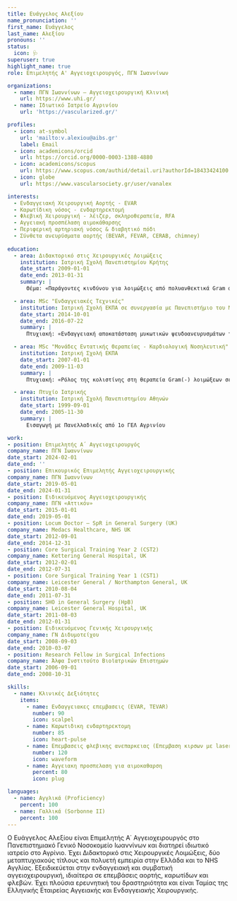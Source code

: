 ```yaml
---
title: Ευάγγελος Αλεξίου
name_pronunciation: ''
first_name: Ευάγγελος
last_name: Αλεξίου
pronouns: ''
status:
  icon: 🩺
superuser: true
highlight_name: true
role: Επιμελητής Α' Αγγειοχειρουργός, ΠΓΝ Ιωαννίνων

organizations:
  - name: ΠΓΝ Ιωαννίνων – Αγγειοχειρουργική Κλινική
    url: https://www.uhi.gr/
  - name: Ιδιωτικό Ιατρείο Αγρινίου
    url: 'https://vascularized.gr/'

profiles:
  - icon: at-symbol
    url: 'mailto:v.alexiou@aibs.gr'
    label: Email
  - icon: academicons/orcid
    url: https://orcid.org/0000-0003-1388-4880
  - icon: academicons/scopus
    url: https://www.scopus.com/authid/detail.uri?authorId=18433424100
  - icon: globe
    url: https://www.vascularsociety.gr/user/vanalex

interests:
  - Ενδαγγειακή Χειρουργική Αορτής - EVAR
  - Καρωτίδικη νόσος - ενδαρτηρεκτομή
  - Φλεβική Χειρουργική - λέιζερ, σκληροθεραπεία, RFA
  - Αγγειακή προσπέλαση αιμοκάθαρσης
  - Περιφερική αρτηριακή νόσος & διαβητικό πόδι
  - Σύνθετα ανευρύσματα αορτής (BEVAR, FEVAR, CERAB, chimney)
    
education:
  - area: Διδακτορικό στις Χειρουργικές Λοιμώξεις
    institution: Ιατρική Σχολή Πανεπιστημίου Κρήτης
    date_start: 2009-01-01
    date_end: 2013-01-31
    summary: |
      Θέμα: «Παράγοντες κινδύνου για λοιμώξεις από πολυανθεκτικά Gram αρνητικά βακτήρια σε χειρουργημένους ασθενείς που νοσηλεύονται στη μονάδα εντατικής θεραπείας».

  - area: MSc "Ενδαγγειακές Τεχνικές"
    institution: Ιατρική Σχολή ΕΚΠΑ σε συνεργασία με Πανεπιστήμιο του Milano - Bicocca
    date_start: 2014-10-01
    date_end: 2016-07-22
    summary: |
      Πτυχιακή: «Ενδαγγειακή αποκατάσταση μυκωτικών ψευδοανευρυσμάτων του λαγονομηριαίου άξονα». Επιβλέπων: Γ. Γερουλάκος

  - area: MSc "Μονάδες Εντατικής Θεραπείας - Καρδιολογική Νοσηλευτική"
    institution: Ιατρική Σχολή ΕΚΠΑ
    date_start: 2007-01-01
    date_end: 2009-11-03
    summary: |
      Πτυχιακή: «Ρόλος της κολιστίνης στη θεραπεία Gram(-) λοιμώξεων σε ασθενείς νοσηλευόμενους στη ΜΕΘ». Επιβλέπων: Κ. Τσιούφης

  - area: Πτυχίο Ιατρικής
    institution: Ιατρική Σχολή Πανεπιστημίου Αθηνών
    date_start: 1999-09-01
    date_end: 2005-11-30
    summary: |
      Εισαγωγή με Πανελλαδικές από 1ο ΓΕΛ Αγρινίου

work:
- position: Επιμελητής Α΄ Αγγειοχειρουργός
company_name: ΠΓΝ Ιωαννίνων
date_start: 2024-02-01
date_end: ''
- position: Επικουρικός Επιμελητής Αγγειοχειρουργικής
company_name: ΠΓΝ Ιωαννίνων
date_start: 2019-05-01
date_end: 2024-01-31
- position: Ειδικευόμενος Αγγειοχειρουργικής
company_name: ΠΓΝ «Αττικόν»
date_start: 2015-01-01
date_end: 2019-05-01
- position: Locum Doctor – SpR in General Surgery (UK)
company_name: Medacs Healthcare, NHS UK
date_start: 2012-09-01
date_end: 2014-12-31
- position: Core Surgical Training Year 2 (CST2)
company_name: Kettering General Hospital, UK
date_start: 2012-02-01
date_end: 2012-07-31
- position: Core Surgical Training Year 1 (CST1)
company_name: Leicester General / Northampton General, UK
date_start: 2010-08-04
date_end: 2011-07-31
- position: SHO in General Surgery (HpB)
company_name: Leicester General Hospital, UK
date_start: 2011-08-03
date_end: 2012-01-31
- position: Ειδικευόμενος Γενικής Χειρουργικής
company_name: ΓΝ Διδυμοτείχου
date_start: 2008-09-03
date_end: 2010-03-07
- position: Research Fellow in Surgical Infections
company_name: Άλφα Ινστιτούτο Βιοϊατρικών Επιστημών
date_start: 2006-09-01
date_end: 2008-10-31

skills:
  - name: Κλινικές Δεξιότητες
    items:
      - name: Ενδαγγειακες επεμβασεις (EVAR, TEVAR)
        number: 90
        icon: scalpel
      - name: Καρωτιδικη ενδαρτηρεκτομη
        number: 85
        icon: heart-pulse
      - name: Επεμβασεις φλεβικης ανεπαρκειας (Επεμβαση κιρσων με laser)
        number: 120
        icon: waveform
      - name: Αγγειακη προσπελαση για αιμοκαθαρση
        percent: 80
        icon: plug

languages:
  - name: Αγγλικά (Proficiency)
    percent: 100
  - name: Γαλλικά (Sorbοnne II)
    percent: 100
---
```

Ο Ευάγγελος Αλεξίου είναι Επιμελητής Α΄ Αγγειοχειρουργός στο Πανεπιστημιακό Γενικό Νοσοκομείο Ιωαννίνων και διατηρεί ιδιωτικό ιατρείο στο Αγρίνιο. Έχει Διδακτορικό στις Χειρουργικές Λοιμώξεις, δύο μεταπτυχιακούς τίτλους και πολυετή εμπειρία στην Ελλάδα και το NHS Αγγλίας. Εξειδικεύεται στην ενδαγγειακή και συμβατική αγγειοχειρουργική, ιδιαίτερα σε επεμβάσεις αορτής, καρωτίδων και φλεβών. Έχει πλούσια ερευνητική του δραστηριότητα και είναι Ταμίας της Ελληνικής Εταιρείας Αγγειακής και Ενδαγγειακής Χειρουργικής.
